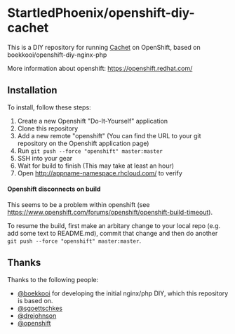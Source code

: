 # StartledPhoenix/openshift-diy-cachet

This is a DIY repository for running [Cachet](https://cachethq.io/) on OpenShift, based on boekkooi/openshift-diy-nginx-php

More information about openshift: https://openshift.redhat.com/

## Installation

To install, follow these steps:

1. Create a new Openshift "Do-It-Yourself" application
2. Clone this repository
3. Add a new remote "openshift" (You can find the URL to your git repository
   on the Openshift application page)
4. Run `git push --force "openshift" master:master`
5. SSH into your gear
7. Wait for build to finish (This may take at least an hour)
8. Open http://appname-namespace.rhcloud.com/ to verify

#### Openshift disconnects on build
This seems to be a problem within openshift (see https://www.openshift.com/forums/openshift/openshift-build-timeout).

To resume the build, first make an arbitary change to your local repo (e.g. add some text to README.md), commit that change and then do another `git push --force "openshift" master:master`.

## Thanks

Thanks to the following people:

* [@boekkooi](https://github.com/boekkooi) for developing the initial nginx/php DIY, which this repository is based on.
* [@sgoettschkes](https://github.com/Sgoettschkes)
* [@drejohnson](https://github.com/drejohnson)
* [@openshift](https://github.com/openshift/)
